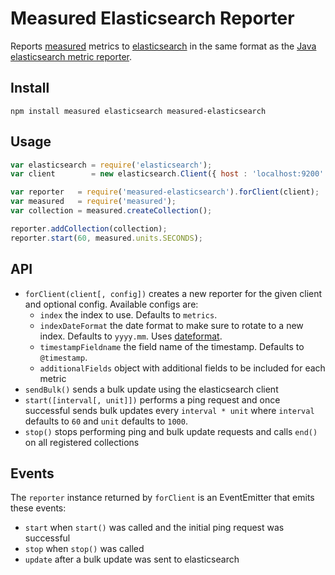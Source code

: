 # Measured Elasticsearch Reporter

Reports [measured][] metrics to [elasticsearch][] in the same format as the
[Java elasticsearch metric reporter][java].

## Install

    npm install measured elasticsearch measured-elasticsearch

## Usage

```js
var elasticsearch = require('elasticsearch');
var client        = new elasticsearch.Client({ host : 'localhost:9200' });

var reporter   = require('measured-elasticsearch').forClient(client);
var measured   = require('measured');
var collection = measured.createCollection();

reporter.addCollection(collection);
reporter.start(60, measured.units.SECONDS);
```

## API

- `forClient(client[, config])` creates a new reporter for the given client and
  optional config. Available configs are:
    - `index` the index to use. Defaults to `metrics`.
    - `indexDateFormat` the date format to make sure to rotate to a new index.
      Defaults to `yyyy.mm`. Uses [dateformat][].
    - `timestampFieldname` the field name of the timestamp. Defaults to
      `@timestamp`.
    - `additionalFields` object with additional fields to be included for each
      metric
- `sendBulk()` sends a bulk update using the elasticsearch client
- `start([interval[, unit]])` performs a ping request and once successful sends
  bulk updates every `interval * unit` where `interval` defaults to `60` and
  `unit` defaults to `1000`.
- `stop()` stops performing ping and bulk update requests and calls `end()` on
  all registered collections

## Events

The `reporter` instance returned by `forClient` is an EventEmitter that emits
these events:

- `start` when `start()` was called and the initial ping request was successful
- `stop` when `stop()` was called
- `update` after a bulk update was sent to elasticsearch

[java]: https://github.com/elasticsearch/elasticsearch-metrics-reporter-java
[measured]: https://github.com/felixge/node-measured
[elasticsearch]: https://www.npmjs.com/package/elasticsearch
[dateformat]: https://www.npmjs.com/package/dateformat
